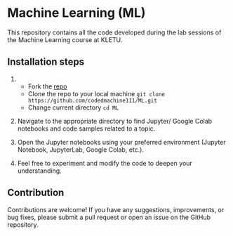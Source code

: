 # Machine Learning (ML)
<p>This repository contains all the code developed during the lab sessions of the Machine Learning course at KLETU.</p>

## Installation steps

1. - Fork the [repo](https://github.com/codedmachine111/ML)
   - Clone the repo to your local machine `git clone https://github.com/codedmachine111/ML.git`
   - Change current directory `cd ML`

2. Navigate to the appropriate directory to find Jupyter/ Google Colab notebooks and code samples related to a topic.
3. Open the Jupyter notebooks using your preferred environment (Jupyter Notebook, JupyterLab, Google Colab, etc.).
4. Feel free to experiment and modify the code to deepen your understanding.

## Contribution

Contributions are welcome! If you have any suggestions, improvements, or bug fixes, please submit a pull request or open an issue on the GitHub repository.
